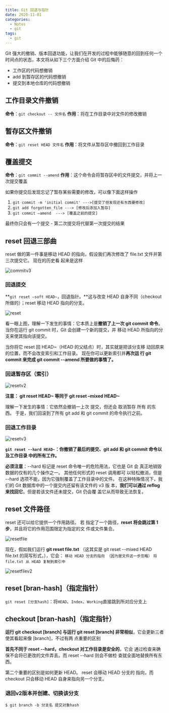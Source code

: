 ```yaml
---
title: Git 回退与指针
date: 2020-11-01
categories:
  - Notes
  - git
tags: 
  - git
---
```

Git 强大的撤销、版本回退功能，让我们在开发的过程中能够随意的回到任何一个时间点的状态，本文将从如下三个方面介绍 Git 中的后悔药：

- 工作区的代码想撤销
- add 到暂存区的代码想撤销
- 提交到本地仓库的代码想撤销

## 工作目录文件撤销

**命令**：`git checkout -- 文件名` 
**作用**：将在工作目录中对文件的修改撤销

## 暂存区文件撤销

**命令**：`git reset HEAD 文件名` 
**作用**：将文件从暂存区中撤回到工作目录

## 覆盖提交

**命令**：`git commit --amend` 
**作用**：这个命令会将暂存区中的文件提交，并将上一次提交覆盖

如果你提交后发现忘记了暂存某些需要的修改，可以像下面这样操作

1. `git commit -m 'initial commit' --->[提交了但发现还有东西要修改]`
2. `git add forgotten_file ---> [修改后添加入暂存]`
3. `git commit –amend  ---> [覆盖之前的提交]`

最终你只会有一个提交 - 第二次提交将代替第一次提交的结果

## reset 回退三部曲 

reset 做的第一件事是移动 HEAD 的指向，假设我们再次修改了 file.txt 文件并第三次提交它。 现在的历史看 起来是这样

![commitv3](https://pic.imgdb.cn/item/62ecec7b8c61dc3b8ec7790b.jpg)

### 回退提交

**`git reset –soft HEAD~`，回退指针。**这与改变 HEAD 自身不同（checkout 所做的）；reset 移动 HEAD 指向的分支。

![reset](https://pic.imgdb.cn/item/62ecec8a8c61dc3b8ec7b603.jpg)

看一眼上图，理解一下发生的事情：它本质上是**撤销了上一次 git commit 命令**。 当你在运行 git commit 时，Git 会创建一个新的提交，并 移动 HEAD 所指向的分支来使其指向该提交。

当你将它 reset 回 HEAD~（HEAD 的父结点）时，其实就是把该分支移 动回原来的位置，而不会改变索引和工作目录。 现在你可以更新索引并**再次运 行 git commit 来完成 git commit --amend 所要做的事情了。**

### 回退暂存区（索引） 

![resetv2](https://pic.imgdb.cn/item/62ecec988c61dc3b8ec7ebd5.jpg)

**注意： git reset HEAD~ 等同于 git reset –mixed HEAD~**

理解一下发生的事情：它依然会撤销一上次 提交，但还会 取消暂存 所有 的东西。 于是，我们回滚到了所有 git add 和 git commit 的命令执行之前。

### 回退工作目录 

![resetv3](https://pic.imgdb.cn/item/62ececa38c61dc3b8ec81251.jpg)

**`git reset --hard HEAD~`：你撤销了最后的提交、git add 和 git commit 命令以及工作目录 中的所有工作。**

**必须注意**：--hard 标记是 reset 命令唯一的危险用法，它也是 Git 会 真正地销毁数据的仅有的几个操作之一。 其他任何形式的 reset 调用都可 以轻松撤消，但是 --hard 选项不能，因为它强制覆盖了工作目录中的文件。 在这种特殊情况下，我们的 Git 数据库中的一个提交内还留有该文件的 v3 版 本，**我们可以通过 reflog 来找回它**。但是若该文件还未提交，Git 仍会覆 盖它从而导致无法恢复。

## reset 文件路径

reset 还可以给它提供一个作用路径。 若 指定了一个路径，**reset 将会跳过第 1 步**，并且将它的作用范围限定为指定的文 件或文件集合。 

![resetfile](https://pic.imgdb.cn/item/62ececaf8c61dc3b8ec8387e.jpg)

现在，假如我们运行 **git reset file.txt** （这其实是 git reset --mixed HEAD file.txt 的简写形式，），它会：
`移动 HEAD 分支的指向 （因为是文件这一步忽略）`
`将 file.txt 从 HEAD 复制到索引中`

![resetfilev2](https://pic.imgdb.cn/item/62ececca8c61dc3b8ec89044.jpg)

## reset [bran-hash]（指定指针）

`git reset [分支hash]`：将`HEAD`、`Index`、`Working`直接跳到所对应分支上

## checkout [bran-hash]（指定指针）

**运行 git checkout [branch] 与运行 git reset [branch] 非常相似**，它会更新三者使其看起来像 [branch]，不过有两 点重要的区别

**首先不同于 reset --hard，checkout 对工作目录是安全的**，它会 通过检查来确保不会将已更改的文件弄丢。而 reset --hard 则会不做检 查就全面地替换所有东西。

第二个重要的区别是如何更新 HEAD。 reset 会移动 HEAD 分支的 指向，而 checkout 只会移动 HEAD 自身来指向另一个分支。

### 退回v2版本并创建、切换该分支

`$ git branch -b 分支名 提交对象hash`
